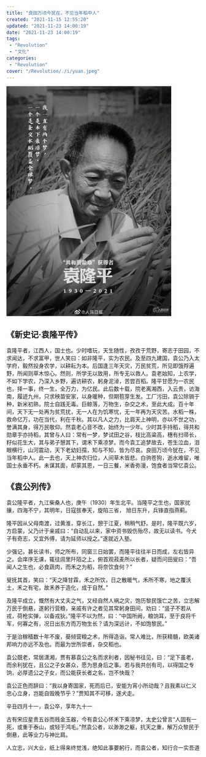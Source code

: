 ```yaml
---
title: "良田万顷今犹在，不见当年稻中人"
created: "2021-11-15 12:55:20"
updated: "2021-11-23 14:00:19"
date: "2021-11-23 14:00:19"
tags: 
 - "Revolution"
 - "文化"
categories: 
 - "Revolution"
cover: "/Revolution/./i/yuan.jpeg"
---
```


![](./i/yuan.jpeg)

## 《新史记·袁隆平传》

袁隆平者，江西人，国士也。少时嗜玩，天生随性，孜孜于荒野，寄志于田园，不求闻达，不求富甲，世人笑曰：如非隆平，实为农民。及至四九建国，袁公乃入太学府，毅然投身农学，以耕耘为本。后国逢三年天灾，万民贫荒，所见即饿殍遍野，所闻则草木惊心。然则，所学无以致用，所专无以救人。袁老始知，上农学，不如下学农，乃深入乡野，遍访耕农，躬身泥淖，苦尝百稻。隆平甘愿为一农民也，择一事，终一生，全万力，为亿民。此后数十载，院老离湘西，入云贵，访海南，履迹九州，只求秧苗安家，以身暖种，但期苞芽生发。工厂污田，袁公除镉于种，新米初熟，院士自践无毒。巨鲸落，万物生，杂交之术，至此大成。百十年间，天下无一处再为贫荒扰，无一人在为饥寒忧，无一年再为天灾苦。水稻一株，救命亿万，功在当代，利在千秋。其以凡人之力，比肩天上神明，亦以不世之功，誉满其身，得万民敬仰。然袁老心音不改，始终为一少年。少时其手持稻，得共和勋章手亦持稻，其曾与人曰：常有一梦，梦试田之谷，枝比高粱高，穗有扫帚长，籽似花生大，其与弟子憩其下，谓禾下乘凉梦。而今袁工追梦故去，苍生泣血，泪眼横行，山河震动，天下老幼妇孺，知与不知，皆为尽哀。良田万顷今犹在，不见当年稻中人。此一去也，天上神农归位，人间草木皆悲。白驹苍狗，逝水难留，唯国士永垂不朽。未谋其面，却蒙其恩，一日三餐，米香弥漫，饱食者当常忆袁公。

## 《袁公列传》

袁公隆平者，九江柴桑人也，庚午（1930）年生北平。当隆平之生也，国家扰攘，四海不宁，其明年，日寇拔奉天，旋陷三省， 旭日东升，兵锋直指燕蓟。

隆平因从父母南渡，过黄淮，穿长江，憩于江夏，稍稍气舒。是时，隆平既六岁，方启蒙，父乃计于亲戚曰：“自动乱以来，家中资书毁伤殆尽，故无以读书。今犬子有奇志，又宜外傅，请为延师以授之。”遂就近入塾。

少强记，甚长读书，师之所布，同窗三日始罢，而隆平往往半日而成，左右皆异之。会庠序无课，辄往闾里阡陌之上，俯首观菽麦所以长者，疑而问田叟曰：“吾闻人之生也，必食蔬肉，而禾之为稻，将奈饮食何？”

叟抚其首，笑曰：“天之降甘霖，禾之所饮，日之散暖气，禾所不寒，地之覆沃土，禾之有宅，故禾养于造化，成于自然。”

及隆平成立，慨然有大丈夫之气，又经自然人祸之灾，饱历黎民饿亡之苦，立志解万民于倒悬，遂躬行营粮，亲戚有许之者见其常躬身田间，劝曰：“竖子不若从戎，荷枪实弹，以备戎狄。”隆平不以为然，曰：“中国所阙，粮饷耳，至于良将千军，何寡之有，况日出东方而万物生长？请为深远计，不如饱黎民。”

于是治稼穑数十年不废，葵倾营粮之术，所得造诣，常人难比，所获精髓，欧美诸邦响力亦远不及也。而最为世所崇者，杂交稻也。

袁公既老，常居潇湘，贾有慕袁公之名而求利者，因秘书往见，曰：“足下虽老，而余利犹在，且公之子女甚众，愿为思身后之事。若与我共创有司，以得国之专饷，必厚遗公之子女，而公能获长者之名，岂不快哉？

袁公正色而辞曰：“我以身寄国家，死而后已，安能为宵小所动哉？且我素以仁义忠心立身，岂能自毁晚节乎？”贾知其不可移，遂犬走。

辛丑四月十一，袁公卒，享年九十一

古有宋应星贵五谷而贱金玉器，今有袁公心怀禾下乘凉梦，太史公曾言“人固有一死，或重于泰山，或轻于鸿毛。”然袁公者，以渺渺之躯，抗天之重，解万众黎民于倒悬，此等业力与神比肩。

人立志，兴大业，纸上得来终觉浅，绝知此事要躬行，而袁公者，知行合一实吾道